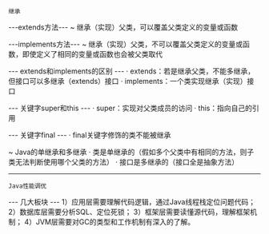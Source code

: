 ~~~~~~~~~~~~~~~~~~~~~~~~~
继承
~~~~~~~~~~~~~~~~~~~~~~~~~

---extends方法---
~ 继承（实现）父类，可以覆盖父类定义的变量或函数

---implements方法---
~ 继承（实现）父类，不可以覆盖父类定义的变量或函数，即使定义了相同的变量或函数也会被父类取代

--- extends和implements的区别 ---
· extends：若是继承父类，不能多继承，但接口可以多继承（extends）接口 
· implements：一个类实现继承（实现）接口

--- 关键字super和this ---
· super：实现对父类成员的访问
· this：指向自己的引用

--- 关键字final ---
· final关键字修饰的类不能被继承

~ Java的单继承和多继承
· 类是单继承的（假如多个父类中有相同的方法，则子类无法判断使用哪个父类的方法）
· 接口是多继承的（接口全是抽象方法）

---

~~~~~~~~~~~~~~~~~~~~~~~~~
Java性能调优
~~~~~~~~~~~~~~~~~~~~~~~~~

--- 几大板块 ---
1）应用层需要理解代码逻辑，通过Java线程栈定位问题代码；
2）数据库层需要分析SQL、定位死锁；
3）框架层需要读懂源代码，理解框架机制；
4）JVM层需要对GC的类型和工作机制有深入的了解。

